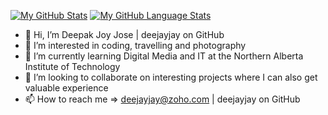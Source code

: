 [![My GitHub Stats](https://github-readme-stats.vercel.app/api/?username=deejayjay&count_private=true&theme=tokyonight&showicons=true)]()
[![My GitHub Language Stats](https://github-readme-stats.vercel.app/api/top-langs/?username=deejayjay&langs_count=5&theme=tokyonight)]()

- 👋 Hi, I’m Deepak Joy Jose | deejayjay on GitHub
- 👀 I’m interested in coding, travelling and photography
- 🌱 I’m currently learning Digital Media and IT at the Northern Alberta Institute of Technology
- 💞️ I’m looking to collaborate on interesting projects where I can also get valuable experience
- 📫 How to reach me => deejayjay@zoho.com | deejayjay on GitHub
